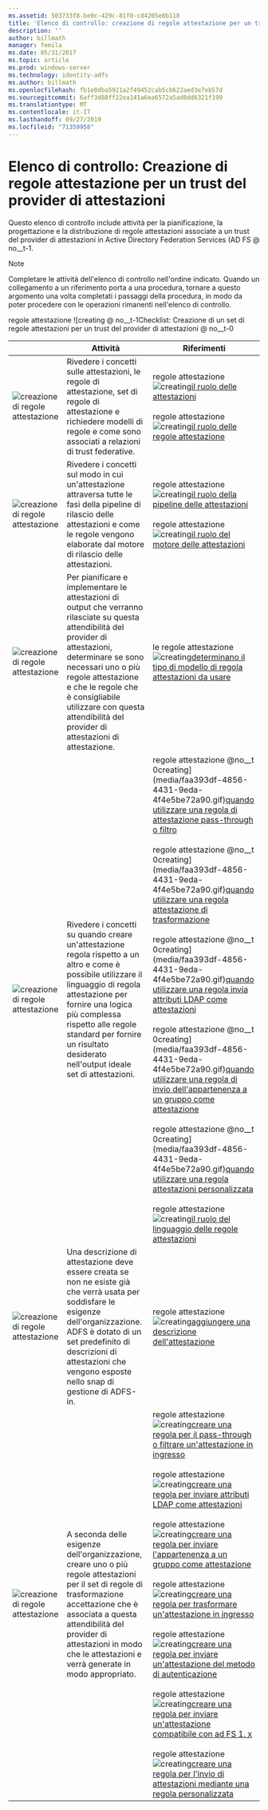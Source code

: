 ```yaml
---
ms.assetid: 503733f8-be0c-429c-81f0-cd4205e8b118
title: 'Elenco di controllo: creazione di regole attestazione per un trust del provider di attestazioni'
description: ''
author: billmath
manager: femila
ms.date: 05/31/2017
ms.topic: article
ms.prod: windows-server
ms.technology: identity-adfs
ms.author: billmath
ms.openlocfilehash: fb1e0dba5921a2f49452cab5cb622aed3e7eb57d
ms.sourcegitcommit: 6aff3d88ff22ea141a6ea6572a5ad8dd6321f199
ms.translationtype: MT
ms.contentlocale: it-IT
ms.lasthandoff: 09/27/2019
ms.locfileid: "71359958"
---
```

# <a name="checklist-creating-claim-rules-for-a-claims-provider-trust"></a>Elenco di controllo: Creazione di regole attestazione per un trust del provider di attestazioni


Questo elenco di controllo include attività per la pianificazione, la progettazione e la distribuzione di regole attestazioni associate a un trust del provider di attestazioni in Active Directory Federation Services \(AD FS @ no__t-1.  
  
> [!NOTE]  
> Completare le attività dell'elenco di controllo nell'ordine indicato. Quando un collegamento a un riferimento porta a una procedura, tornare a questo argomento una volta completati i passaggi della procedura, in modo da poter procedere con le operazioni rimanenti nell'elenco di controllo.  
  
regole attestazione ![creating @ no__t-1Checklist: Creazione di un set di regole attestazioni per un trust del provider di attestazioni @ no__t-0  
  
||Attività|Riferimenti|  
|-|--------|-------------|  
|![creazione di regole attestazione](media/icon_checkboxo.gif)|Rivedere i concetti sulle attestazioni, le regole di attestazione, set di regole di attestazione e richiedere modelli di regole e come sono associati a relazioni di trust federative.|regole attestazione ![creating](media/faa393df-4856-4431-9eda-4f4e5be72a90.gif)[il ruolo delle attestazioni](../../ad-fs/technical-reference/The-Role-of-Claims.md)<br /><br />regole attestazione ![creating](media/faa393df-4856-4431-9eda-4f4e5be72a90.gif)[il ruolo delle regole attestazione](../../ad-fs/technical-reference/The-Role-of-Claim-Rules.md)|  
|![creazione di regole attestazione](media/icon_checkboxo.gif)|Rivedere i concetti sul modo in cui un'attestazione attraversa tutte le fasi della pipeline di rilascio delle attestazioni e come le regole vengono elaborate dal motore di rilascio delle attestazioni.|regole attestazione ![creating](media/faa393df-4856-4431-9eda-4f4e5be72a90.gif)[il ruolo della pipeline delle attestazioni](../../ad-fs/technical-reference/The-Role-of-the-Claims-Pipeline.md)<br /><br />regole attestazione ![creating](media/faa393df-4856-4431-9eda-4f4e5be72a90.gif)[il ruolo del motore delle attestazioni](../../ad-fs/technical-reference/The-Role-of-the-Claims-Engine.md)|  
|![creazione di regole attestazione](media/icon_checkboxo.gif)|Per pianificare e implementare le attestazioni di output che verranno rilasciate su questa attendibilità del provider di attestazioni, determinare se sono necessari uno o più regole attestazione e che le regole che è consigliabile utilizzare con questa attendibilità del provider di attestazioni di attestazione.|le regole attestazione ![creating](media/faa393df-4856-4431-9eda-4f4e5be72a90.gif)[determinano il tipo di modello di regola attestazioni da usare](../../ad-fs/technical-reference/Determine-the-Type-of-Claim-Rule-Template-to-Use.md)|  
|![creazione di regole attestazione](media/icon_checkboxo.gif)|Rivedere i concetti su quando creare un'attestazione regola rispetto a un altro e come è possibile utilizzare il linguaggio di regola attestazione per fornire una logica più complessa rispetto alle regole standard per fornire un risultato desiderato nell'output ideale set di attestazioni.|regole attestazione @no__t 0creating](media/faa393df-4856-4431-9eda-4f4e5be72a90.gif)[quando utilizzare una regola di attestazione pass-through o filtro](../../ad-fs/technical-reference/When-to-Use-a-Pass-Through-or-Filter-Claim-Rule.md)<br /><br />regole attestazione @no__t 0creating](media/faa393df-4856-4431-9eda-4f4e5be72a90.gif)[quando utilizzare una regola attestazione di trasformazione](../../ad-fs/technical-reference/When-to-Use-a-Transform-Claim-Rule.md)<br /><br />regole attestazione @no__t 0creating](media/faa393df-4856-4431-9eda-4f4e5be72a90.gif)[quando utilizzare una regola invia attributi LDAP come attestazioni](../../ad-fs/technical-reference/When-to-Use-a-Send-LDAP-Attributes-as-Claims-Rule.md)<br /><br />regole attestazione @no__t 0creating](media/faa393df-4856-4431-9eda-4f4e5be72a90.gif)[quando utilizzare una regola di invio dell'appartenenza a un gruppo come attestazione](../../ad-fs/technical-reference/When-to-Use-a-Send-Group-Membership-as-a-Claim-Rule.md)<br /><br />regole attestazione @no__t 0creating](media/faa393df-4856-4431-9eda-4f4e5be72a90.gif)[quando utilizzare una regola attestazioni personalizzata](../../ad-fs/technical-reference/When-to-Use-a-Custom-Claim-Rule.md)<br /><br />regole attestazione ![creating](media/faa393df-4856-4431-9eda-4f4e5be72a90.gif)[il ruolo del linguaggio delle regole attestazioni](../../ad-fs/technical-reference/The-Role-of-the-Claim-Rule-Language.md)|  
|![creazione di regole attestazione](media/icon_checkboxo.gif)|Una descrizione di attestazione deve essere creata se non ne esiste già che verrà usata per soddisfare le esigenze dell'organizzazione. ADFS è dotato di un set predefinito di descrizioni di attestazioni che vengono esposte nello snap di gestione di ADFS\-in.|regole attestazione ![creating](media/15dd35b6-6cc6-421f-93f8-7109920e7144.gif)[aggiungere una descrizione dell'attestazione](../../ad-fs/operations/Add-a-Claim-Description.md)|  
|![creazione di regole attestazione](media/icon_checkboxo.gif)|A seconda delle esigenze dell'organizzazione, creare uno o più regole attestazioni per il set di regole di trasformazione accettazione che è associata a questa attendibilità del provider di attestazioni in modo che le attestazioni e verrà generate in modo appropriato.|regole attestazione ![creating](media/15dd35b6-6cc6-421f-93f8-7109920e7144.gif)[creare una regola per il pass-through o filtrare un'attestazione in ingresso](../../ad-fs/operations/Create-a-Rule-to-Pass-Through-or-Filter-an-Incoming-Claim.md)<br /><br />regole attestazione ![creating](media/15dd35b6-6cc6-421f-93f8-7109920e7144.gif)[creare una regola per inviare attributi LDAP come attestazioni](../../ad-fs/operations/Create-a-Rule-to-Send-LDAP-Attributes-as-Claims.md)<br /><br />regole attestazione ![creating](media/15dd35b6-6cc6-421f-93f8-7109920e7144.gif)[creare una regola per inviare l'appartenenza a un gruppo come attestazione](../../ad-fs/operations/Create-a-Rule-to-Send-Group-Membership-as-a-Claim.md)<br /><br />regole attestazione ![creating](media/15dd35b6-6cc6-421f-93f8-7109920e7144.gif)[creare una regola per trasformare un'attestazione in ingresso](../../ad-fs/operations/Create-a-Rule-to-Transform-an-Incoming-Claim.md)<br /><br />regole attestazione ![creating](media/15dd35b6-6cc6-421f-93f8-7109920e7144.gif)[creare una regola per inviare un'attestazione del metodo di autenticazione](../../ad-fs/operations/Create-a-Rule-to-Send-an-Authentication-Method-Claim.md)<br /><br />regole attestazione ![creating](media/15dd35b6-6cc6-421f-93f8-7109920e7144.gif)[creare una regola per inviare un'attestazione compatibile con ad FS 1. x](../../ad-fs/operations/Create-a-Rule-to-Send-an-AD-FS-1x-Compatible-Claim.md)<br /><br />regole attestazione ![creating](media/15dd35b6-6cc6-421f-93f8-7109920e7144.gif)[creare una regola per l'invio di attestazioni mediante una regola personalizzata](../../ad-fs/operations/Create-a-Rule-to-Send-Claims-Using-a-Custom-Rule.md)|  
  

